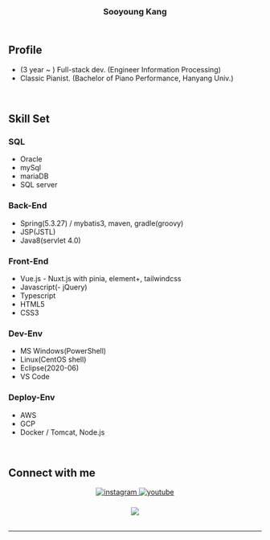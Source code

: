 ### <br/><div align="center">Sooyoung Kang</div>
## <br/>Profile
- (3 year ~ ) Full-stack dev. (Engineer Information Processing)
- Classic Pianist. (Bachelor of Piano Performance, Hanyang Univ.)
<br/>

## Skill Set  
### SQL
- Oracle
- mySql
- mariaDB
- SQL server
### Back-End
- Spring(5.3.27) / mybatis3, maven, gradle(groovy)
- JSP(JSTL)
- Java8(servlet 4.0)
### Front-End
- Vue.js - Nuxt.js with pinia, element+, tailwindcss
- Javascript(- jQuery)
- Typescript
- HTML5
- CSS3
### Dev-Env
- MS Windows(PowerShell)
- Linux(CentOS shell)
- Eclipse(2020-06)
- VS Code
### Deploy-Env
- AWS
- GCP
- Docker / Tomcat, Node.js
<br/>

## Connect with me  
<div align="center">
<a href="https://instagram.com/slpydg" target="_blank">
<img src=https://img.shields.io/badge/instagram-%23000000.svg?&style=for-the-badge&logo=instagram&logoColor=white alt=instagram style="margin-bottom: 5px;" />
</a>
<a href="https://www.youtube.com/homeStayingPiano" target="_blank">
<img src=https://img.shields.io/badge/youtube-%23EE4831.svg?&style=for-the-badge&logo=youtube&logoColor=white alt=youtube style="margin-bottom: 5px;" />
</a>
</div>
<br/>  

<div align="center">
<img src="https://komarev.com/ghpvc/?username=sykang0223&&style=flat-square" align="center" />
</div>  
  

<br/> 

----
